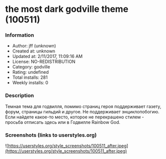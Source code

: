 # the most dark godville theme (100511)

### Information
- Author: jff (unknown)
- Created at: unknown
- Updated at: 2/11/2017, 11:09:16 AM
- License: NO-REDISTRIBUTION
- Category: godville
- Rating: undefined
- Total installs: 281
- Weekly installs: 0


### Description
Темная тема для годвилля, помимо страниц героя поддерживает газету, форум, страницы гильдий и другое. Не поддерживает энциклопобогию. Если найдете какое-то место, которое не перекрашено стилем - просьба отписать здесь или в Годвилле Rainbow God.


### Screenshots (links to userstyles.org)
![https://userstyles.org/style_screenshots/100511_after.jpeg](https://userstyles.org/style_screenshots/100511_after.jpeg)


